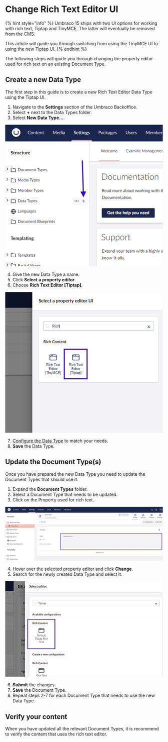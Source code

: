 # Change Rich Text Editor UI

{% hint style="info" %}
Umbraco 15 ships with two UI options for working with rich text, Tiptap and TinyMCE. The latter will eventually be removed from the CMS.

This article will guide you through switching from using the TinyMCE UI to using the new Tiptap UI.
{% endhint %}

The following steps will guide you through changing the property editor used for rich text on an existing Document Type.

## Create a new Data Type

The first step in this guide is to create a new Rich Text Editor Data Type using the Tiptap UI.

1. Navigate to the **Settings** section of the Umbraco Backoffice.
2. Select **+** next to the Data Types folder.
3. Select **New Data Type...**.

![Click on + next to the Data Types folder to create a new Data Type](images/rte-swap-new-data-type.png)

4. Give the new Data Type a name.
5. Click **Select a property editor**.
6. Choose **Rich Text Editor [Tiptap]**.

![Search for and choose the Rich Text Editor Tiptap UI](images/rte-swap-select-ui.png)

7. [Configure the Data Type](./configuration.md) to match your needs.
8. **Save** the Data Type.

## Update the Document Type(s)

Once you have prepared the new Data Type you need to update the Document Types that should use it.

1. Expand the **Document Types** folder.
2. Select a Document Type that needs to be updated.
3. Click on the Property used for rich text.

![Click on the property used for rich Text in the Document Type editor](images/rte-swap-change-property.png)

4. Hover over the selected property editor and click **Change**.
5. Search for the newly created Data Type and select it.

![Search for the new Data Type and select it](images/rte-swap-search-and-find-new-ui.png)

6. **Submit** the changes.
7. **Save** the Document Type.
8. Repeat steps 2-7 for each Document Type that needs to use the new Data Type.

## Verify your content

When you have updated all the relevant Document Types, it is recommend to verify the content that uses the rich text editor.
